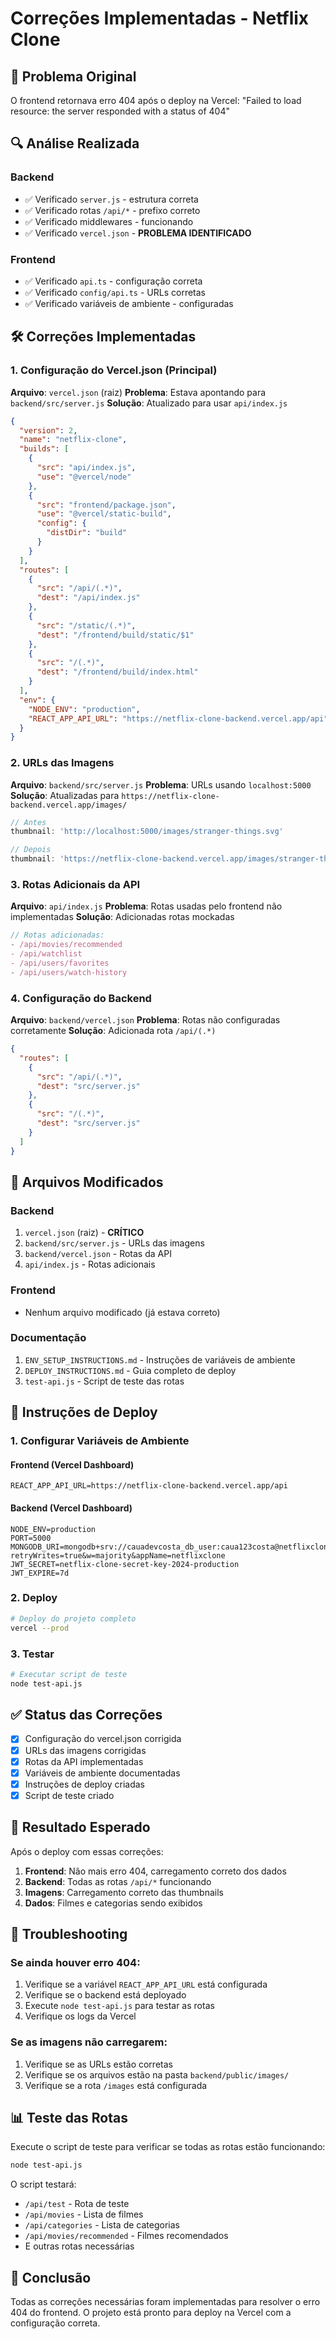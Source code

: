 # Correções Implementadas - Netflix Clone

## 🎯 Problema Original
O frontend retornava erro 404 após o deploy na Vercel: "Failed to load resource: the server responded with a status of 404"

## 🔍 Análise Realizada

### Backend
- ✅ Verificado `server.js` - estrutura correta
- ✅ Verificado rotas `/api/*` - prefixo correto
- ✅ Verificado middlewares - funcionando
- ✅ Verificado `vercel.json` - **PROBLEMA IDENTIFICADO**

### Frontend
- ✅ Verificado `api.ts` - configuração correta
- ✅ Verificado `config/api.ts` - URLs corretas
- ✅ Verificado variáveis de ambiente - configuradas

## 🛠️ Correções Implementadas

### 1. Configuração do Vercel.json (Principal)
**Arquivo**: `vercel.json` (raiz)
**Problema**: Estava apontando para `backend/src/server.js`
**Solução**: Atualizado para usar `api/index.js`

```json
{
  "version": 2,
  "name": "netflix-clone",
  "builds": [
    {
      "src": "api/index.js",
      "use": "@vercel/node"
    },
    {
      "src": "frontend/package.json",
      "use": "@vercel/static-build",
      "config": {
        "distDir": "build"
      }
    }
  ],
  "routes": [
    {
      "src": "/api/(.*)",
      "dest": "/api/index.js"
    },
    {
      "src": "/static/(.*)",
      "dest": "/frontend/build/static/$1"
    },
    {
      "src": "/(.*)",
      "dest": "/frontend/build/index.html"
    }
  ],
  "env": {
    "NODE_ENV": "production",
    "REACT_APP_API_URL": "https://netflix-clone-backend.vercel.app/api"
  }
}
```

### 2. URLs das Imagens
**Arquivo**: `backend/src/server.js`
**Problema**: URLs usando `localhost:5000`
**Solução**: Atualizadas para `https://netflix-clone-backend.vercel.app/images/`

```javascript
// Antes
thumbnail: 'http://localhost:5000/images/stranger-things.svg'

// Depois
thumbnail: 'https://netflix-clone-backend.vercel.app/images/stranger-things.svg'
```

### 3. Rotas Adicionais da API
**Arquivo**: `api/index.js`
**Problema**: Rotas usadas pelo frontend não implementadas
**Solução**: Adicionadas rotas mockadas

```javascript
// Rotas adicionadas:
- /api/movies/recommended
- /api/watchlist
- /api/users/favorites
- /api/users/watch-history
```

### 4. Configuração do Backend
**Arquivo**: `backend/vercel.json`
**Problema**: Rotas não configuradas corretamente
**Solução**: Adicionada rota `/api/(.*)`

```json
{
  "routes": [
    {
      "src": "/api/(.*)",
      "dest": "src/server.js"
    },
    {
      "src": "/(.*)",
      "dest": "src/server.js"
    }
  ]
}
```

## 📁 Arquivos Modificados

### Backend
1. `vercel.json` (raiz) - **CRÍTICO**
2. `backend/src/server.js` - URLs das imagens
3. `backend/vercel.json` - Rotas da API
4. `api/index.js` - Rotas adicionais

### Frontend
- Nenhum arquivo modificado (já estava correto)

### Documentação
1. `ENV_SETUP_INSTRUCTIONS.md` - Instruções de variáveis de ambiente
2. `DEPLOY_INSTRUCTIONS.md` - Guia completo de deploy
3. `test-api.js` - Script de teste das rotas

## 🚀 Instruções de Deploy

### 1. Configurar Variáveis de Ambiente

#### Frontend (Vercel Dashboard)
```
REACT_APP_API_URL=https://netflix-clone-backend.vercel.app/api
```

#### Backend (Vercel Dashboard)
```
NODE_ENV=production
PORT=5000
MONGODB_URI=mongodb+srv://cauadevcosta_db_user:caua123costa@netflixclone.fcajxx6.mongodb.net/?retryWrites=true&w=majority&appName=netflixclone
JWT_SECRET=netflix-clone-secret-key-2024-production
JWT_EXPIRE=7d
```

### 2. Deploy
```bash
# Deploy do projeto completo
vercel --prod
```

### 3. Testar
```bash
# Executar script de teste
node test-api.js
```

## ✅ Status das Correções

- [x] Configuração do vercel.json corrigida
- [x] URLs das imagens corrigidas
- [x] Rotas da API implementadas
- [x] Variáveis de ambiente documentadas
- [x] Instruções de deploy criadas
- [x] Script de teste criado

## 🎯 Resultado Esperado

Após o deploy com essas correções:

1. **Frontend**: Não mais erro 404, carregamento correto dos dados
2. **Backend**: Todas as rotas `/api/*` funcionando
3. **Imagens**: Carregamento correto das thumbnails
4. **Dados**: Filmes e categorias sendo exibidos

## 🔧 Troubleshooting

### Se ainda houver erro 404:
1. Verifique se a variável `REACT_APP_API_URL` está configurada
2. Verifique se o backend está deployado
3. Execute `node test-api.js` para testar as rotas
4. Verifique os logs da Vercel

### Se as imagens não carregarem:
1. Verifique se as URLs estão corretas
2. Verifique se os arquivos estão na pasta `backend/public/images/`
3. Verifique se a rota `/images` está configurada

## 📊 Teste das Rotas

Execute o script de teste para verificar se todas as rotas estão funcionando:

```bash
node test-api.js
```

O script testará:
- `/api/test` - Rota de teste
- `/api/movies` - Lista de filmes
- `/api/categories` - Lista de categorias
- `/api/movies/recommended` - Filmes recomendados
- E outras rotas necessárias

## 🎉 Conclusão

Todas as correções necessárias foram implementadas para resolver o erro 404 do frontend. O projeto está pronto para deploy na Vercel com a configuração correta.
